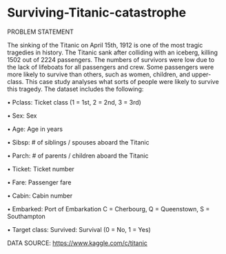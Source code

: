 # Surviving-Titanic-catastrophe

PROBLEM STATEMENT

The sinking of the Titanic on April 15th, 1912 is one of the most tragic tragedies in history. The Titanic sank after colliding with an iceberg, killing 1502 out of 2224 passengers. The numbers of survivors were low due to the lack of lifeboats for all passengers and crew. Some passengers were more likely to survive than others, such as women, children, and upper-class. This case study analyses what sorts of people were likely to survive this tragedy. The dataset includes the following:

•	Pclass: Ticket class (1 = 1st, 2 = 2nd, 3 = 3rd)

•	Sex: Sex

•	Age: Age in years

•	Sibsp: # of siblings / spouses aboard the Titanic

•	Parch: # of parents / children aboard the Titanic

•	Ticket: Ticket number

•	Fare: Passenger fare

•	Cabin: Cabin number

•	Embarked: Port of Embarkation C = Cherbourg, Q = Queenstown, S = Southampton

•	Target class: Survived: Survival (0 = No, 1 = Yes)

DATA SOURCE: https://www.kaggle.com/c/titanic



